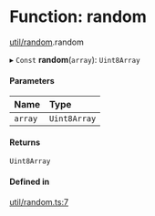 # Function: random

[util/random](../modules/util_random.md).random

▸ `Const` **random**(`array`): `Uint8Array`

#### Parameters

| Name | Type |
| :------ | :------ |
| `array` | `Uint8Array` |

#### Returns

`Uint8Array`

#### Defined in

[util/random.ts:7](https://github.com/panva/jose/blob/v3.15.4/src/util/random.ts#L7)

